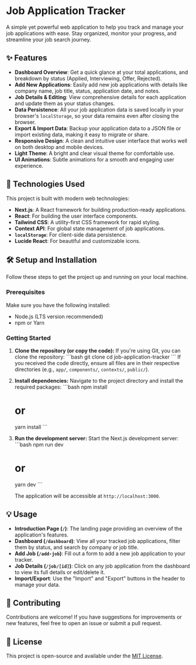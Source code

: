 # Job Application Tracker

A simple yet powerful web application to help you track and manage your job applications with ease. Stay organized, monitor your progress, and streamline your job search journey.

## ✨ Features

*   **Dashboard Overview**: Get a quick glance at your total applications, and breakdown by status (Applied, Interviewing, Offer, Rejected).
*   **Add New Applications**: Easily add new job applications with details like company name, job title, status, application date, and notes.
*   **Job Details & Editing**: View comprehensive details for each application and update them as your status changes.
*   **Data Persistence**: All your job application data is saved locally in your browser's `localStorage`, so your data remains even after closing the browser.
*   **Export & Import Data**: Backup your application data to a JSON file or import existing data, making it easy to migrate or share.
*   **Responsive Design**: A clean and intuitive user interface that works well on both desktop and mobile devices.
*   **Light Theme**: A bright and clear visual theme for comfortable use.
*   **UI Animations**: Subtle animations for a smooth and engaging user experience.

## 🚀 Technologies Used

This project is built with modern web technologies:

*   **Next.js**: A React framework for building production-ready applications.
*   **React**: For building the user interface components.
*   **Tailwind CSS**: A utility-first CSS framework for rapid styling.
*   **Context API**: For global state management of job applications.
*   **`localStorage`**: For client-side data persistence.
*   **Lucide React**: For beautiful and customizable icons.

## 🛠️ Setup and Installation

Follow these steps to get the project up and running on your local machine.

### Prerequisites

Make sure you have the following installed:

*   Node.js (LTS version recommended)
*   npm or Yarn

### Getting Started

1.  **Clone the repository (or copy the code):**
    If you're using Git, you can clone the repository:
    \`\`\`bash
    git clone <repository-url>
    cd job-application-tracker
    \`\`\`
    If you received the code directly, ensure all files are in their respective directories (e.g., `app/`, `components/`, `contexts/`, `public/`).

2.  **Install dependencies:**
    Navigate to the project directory and install the required packages:
    \`\`\`bash
    npm install
    # or
    yarn install
    \`\`\`

3.  **Run the development server:**
    Start the Next.js development server:
    \`\`\`bash
    npm run dev
    # or
    yarn dev
    \`\`\`

    The application will be accessible at `http://localhost:3000`.

## 💡 Usage

*   **Introduction Page (`/`)**: The landing page providing an overview of the application's features.
*   **Dashboard (`/dashboard`)**: View all your tracked job applications, filter them by status, and search by company or job title.
*   **Add Job (`/add-job`)**: Fill out a form to add a new job application to your tracker.
*   **Job Details (`/job/[id]`)**: Click on any job application from the dashboard to view its full details or edit/delete it.
*   **Import/Export**: Use the "Import" and "Export" buttons in the header to manage your data.

## 🤝 Contributing

Contributions are welcome! If you have suggestions for improvements or new features, feel free to open an issue or submit a pull request.

## 📄 License

This project is open-source and available under the [MIT License](LICENSE).
